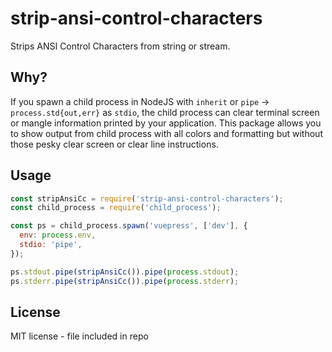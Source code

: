# strip-ansi-control-characters
Strips ANSI Control Characters from string or stream.

## Why?
If you spawn a child process in NodeJS with `inherit` or
`pipe` -> `process.std{out,err}` as `stdio`, the child process can clear
terminal screen or mangle information printed by your application.
This package allows you to show output from child process with all colors
and formatting but without those pesky clear screen or clear line
instructions.

## Usage
```js
const stripAnsiCc = require('strip-ansi-control-characters');
const child_process = require('child_process');

const ps = child_process.spawn('vuepress', ['dev'], {
  env: process.env,
  stdio: 'pipe',
});

ps.stdout.pipe(stripAnsiCc()).pipe(process.stdout);
ps.stderr.pipe(stripAnsiCc()).pipe(process.stderr);
``` 

## License
MIT license - file included in repo
